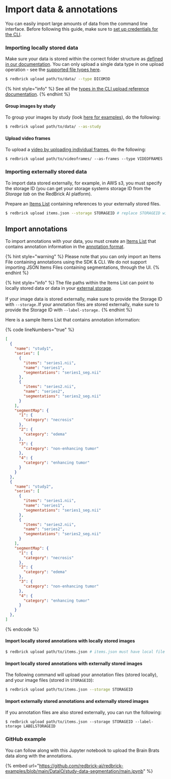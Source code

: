 # Import data & annotations

You can easily import large amounts of data from the command line interface. Before following this guide, make sure to [set up credentials for the CLI](./).

### Importing locally stored data

Make sure your data is stored within the correct folder structure as [defined in our documentation](../../importing-data/direct-data-upload.md). You can only upload a single data type in one upload operation - see the [supported file types here](../../importing-data/direct-data-upload.md).

```bash
$ redbrick upload path/to/data/ --type DICOM3D
```

{% hint style="info" %}
See all the [types in the CLI upload reference documentation](https://redbrick-sdk.readthedocs.io/en/stable/cli.html#Positional%20Arguments\_repeat8).
{% endhint %}

#### Group images by study

To group your images by study (look [here for examples](../../importing-data/direct-data-upload.md)), do the following:&#x20;

```bash
$ redbrick upload path/to/data/ --as-study
```

#### Upload video frames

To upload a [video by uploading individual frames](../../importing-data/direct-data-upload.md#video-frames), do the following:

```
$ redbrick upload path/to/videoframes/ --as-frames --type VIDEOFRAMES
```

### Importing externally stored data

To import data stored externally, for example, in AWS s3, you must specify the storage ID (you can get your storage systems storage ID from the _Storage tab_ on the RedBrick AI platform).&#x20;

Prepare an [Items List](../../importing-data/import-cloud-data.md#items-list) containing references to your externally stored files.

```bash
$ redbrick upload items.json --storage STORAGEID # replace STORAGEID with your Storage ID
```

## Import annotations

To import annotations with your data, you must create an [Items List](broken-reference) that contains annotation information in the [annotation format](../reference/annotation-format.md).

{% hint style="warning" %}
Please note that you can only import an Items File containing annotations using the SDK & CLI. We do not support importing JSON Items Files containing segmentations, through the UI.
{% endhint %}

{% hint style="info" %}
The file paths within the Items List can point to locally stored data or data in your [external storage](../../importing-data/configuring-external-storage/). \
\
If your image data is stored externally, make sure to provide the Storage ID with `--storage.`If your annotation files are stored externally, make sure to provide the Storage ID with `--label-storage.`
{% endhint %}

Here is a sample Items List that contains annotation information:&#x20;

{% code lineNumbers="true" %}
```json
[
  {
    "name": "study1",
    "series": [
      {
        "items": "series1.nii",
        "name": "series1",
        "segmentations": "series1_seg.nii"
      },
      {
        "items": "series2.nii",
        "name": "series2",
        "segmentations": "series2_seg.nii"
      }
    ],
    "segmentMap": {
      "1": {
        "category": "necrosis"
      },
      "2": {
        "category": "edema"
      },
      "3": {
        "category": "non-enhancing tumor"
      },
      "4": {
        "category": "enhancing tumor"
      }
    }
  },
  {
    "name": "study2",
    "series": [
      {
        "items": "series1.nii",
        "name": "series1",
        "segmentations": "series1_seg.nii"
      },
      {
        "items": "series2.nii",
        "name": "series2",
        "segmentations": "series2_seg.nii"
      }
    ],
    "segmentMap": {
      "1": {
        "category": "necrosis"
      },
      "2": {
        "category": "edema"
      },
      "3": {
        "category": "non-enhancing tumor"
      },
      "4": {
        "category": "enhancing tumor"
      }
    }
  },
]
```
{% endcode %}

#### Import locally stored annotations with locally stored images

```bash
$ redbrick upload path/to/items.json # items.json must have local file paths.
```

#### Import locally stored annotations with externally stored images

The following command will upload your annotation files (stored locally), and your image files (stored in `STORAGEID`):

```bash
$ redbrick upload path/to/items.json --storage STORAGEID
```

#### Import externally stored annotations and externally stored images

If you annotation files are also stored externally, you can run the following:&#x20;

```
$ redbrick upload path/to/items.json --storage STORAGEID --label-storage LABELSTORAGEID
```

### GitHub example

You can follow along with this Jupyter notebook to upload the Brain Brats data along with the annotations.&#x20;

{% embed url="https://github.com/redbrick-ai/redbrick-examples/blob/main/DataIO/study-data-segmentation/main.ipynb" %}
